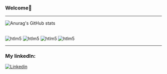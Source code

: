 ### Welcome👋

-----------------

![Anurag's GitHub stats](https://github-readme-stats.vercel.app/api?username=gvargasx&show_icons=true&theme=radical)

<div style="display: inline_block"><br/>
<img align="center" alt="htlm5" src="https://img.shields.io/badge/Java-ED8B00?style=for-the-badge&logo=openjdk&logoColor=white"/>
<img align="center" alt="htlm5" src="https://img.shields.io/badge/Spring-6DB33F?style=for-the-badge&logo=spring&logoColor=white"/>
<img align="center" alt="htlm5" src="https://img.shields.io/badge/MongoDB-4EA94B?style=for-the-badge&logo=mongodb&logoColor=white"/>
<img align="center" alt="htlm5" src="https://img.shields.io/badge/MySQL-00000F?style=for-the-badge&logo=mysql&logoColor=white"/>

</div>



---------
### My linkedIn:
[![Linkedin](https://img.shields.io/badge/LinkedIn-0077B5?style=for-the-badge&logo=linkedin&logoColor=white)](https://www.linkedin.com/in/guilherme-vargas-693484168/)

